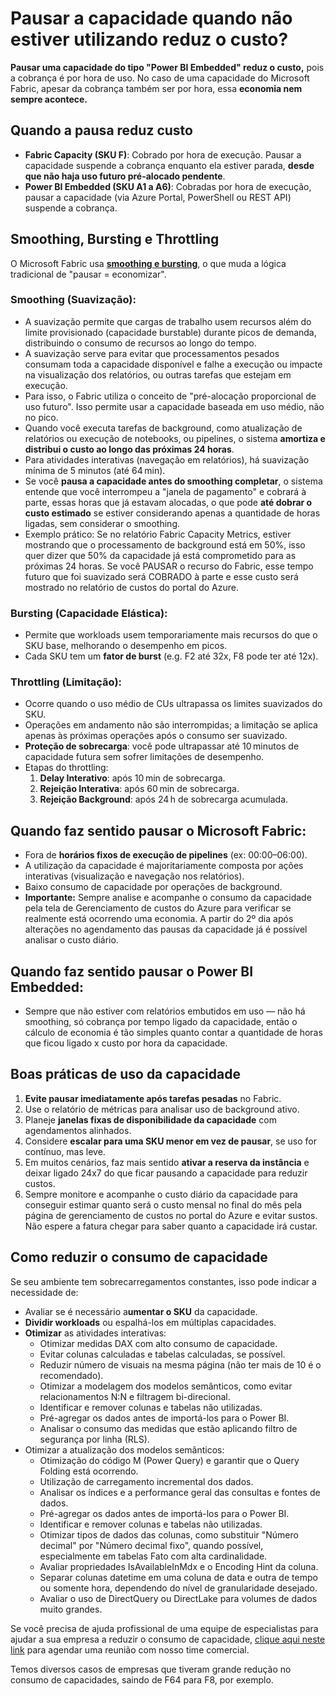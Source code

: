 # Pausar a capacidade quando não estiver utilizando reduz o custo?

**Pausar uma capacidade do tipo "Power BI Embedded" reduz o custo,** pois a cobrança é por hora de uso. No caso de uma capacidade do Microsoft Fabric, apesar da cobrança também ser por hora, essa **economia nem sempre acontece.**

## Quando a pausa reduz custo

* **Fabric Capacity (SKU F)**: Cobrado por hora de execução. Pausar a capacidade suspende a cobrança enquanto ela estiver parada, **desde que não haja uso futuro pré-alocado pendente**.
* **Power BI Embedded (SKU A1 a A6)**: Cobradas por hora de execução, pausar a capacidade (via Azure Portal, PowerShell ou REST API) suspende a cobrança.



## Smoothing, Bursting e Throttling

O Microsoft Fabric usa [**smoothing e bursting**](https://learn.microsoft.com/en-us/fabric/data-warehouse/compute-capacity-smoothing-throttling), o que muda a lógica tradicional de "pausar = economizar".

### **Smoothing (Suavização):**

* A suavização permite que cargas de trabalho usem recursos além do limite provisionado (capacidade burstable) durante picos de demanda, distribuindo o consumo de recursos ao longo do tempo.
* A suavização serve para evitar que processamentos pesados consumam toda a capacidade disponível e falhe a execução ou impacte na visualização dos relatórios, ou outras tarefas que estejam em execução.
* Para isso, o Fabric utiliza o conceito de "pré-alocação proporcional de uso futuro". Isso permite usar a capacidade baseada em uso médio, não no pico.
* Quando você executa tarefas de background, como atualização de relatórios ou execução de notebooks, ou pipelines, o sistema **amortiza e distribui o custo ao longo das próximas 24 horas**.
* Para atividades interativas (navegação em relatórios), há suavização mínima de 5 minutos (até 64 min).
* Se você **pausa a capacidade antes do smoothing completar**, o sistema entende que você interrompeu a "janela de pagamento" e cobrará à parte, essas horas que já estavam alocadas, o que pode **até dobrar o custo estimado** se estiver considerando apenas a quantidade de horas ligadas, sem considerar o smoothing.
* Exemplo prático: Se no relatório Fabric Capacity Metrics, estiver mostrando que o processamento de background está em 50%, isso quer dizer que 50% da capacidade já está comprometido para as próximas 24 horas. Se você PAUSAR o recurso do Fabric, esse tempo futuro que foi suavizado será COBRADO à parte e esse custo será mostrado no relatório de custos do portal do Azure.



### **Bursting** (Capacidade Elástica)**:**

* Permite que workloads usem temporariamente mais recursos do que o SKU base, melhorando o desempenho em picos.
* Cada SKU tem um **fator de burst** (e.g. F2 até 32x, F8 pode ter até 12x).



### Throttling (Limitação)**:**

* Ocorre quando o uso médio de CUs ultrapassa os limites suavizados do SKU.
* Operações em andamento não são interrompidas; a limitação se aplica apenas às próximas operações após o consumo ser suavizado.
* **Proteção de sobrecarga**: você pode ultrapassar até 10 minutos de capacidade futura sem sofrer limitações de desempenho.
* Etapas do throttling:
  1. **Delay Interativo**: após 10 min de sobrecarga.
  2. **Rejeição Interativa**: após 60 min de sobrecarga.
  3. **Rejeição Background**: após 24 h de sobrecarga acumulada.



## Quando faz sentido pausar o **Microsoft Fabric**:

* Fora de **horários fixos de execução de pipelines** (ex: 00:00–06:00).
* A utilização da capacidade é majoritariamente composta por ações interativas (visualização e navegação nos relatórios).
* Baixo consumo de capacidade por operações de background.
* **Importante:** Sempre analise e acompanhe o consumo da capacidade pela tela de Gerenciamento de custos do Azure para verificar se realmente está ocorrendo uma economia. A partir do 2º dia após alterações no agendamento das pausas da capacidade já é possível analisar o custo diário.



## Quando faz sentido pausar o **Power BI Embedded**:

* Sempre que não estiver com relatórios embutidos em uso — não há smoothing, só cobrança por tempo ligado da capacidade, então o cálculo de economia é tão simples quanto contar a quantidade de horas que ficou ligado x custo por hora da capacidade.



## Boas práticas de uso da capacidade

1. **Evite pausar imediatamente após tarefas pesadas** no Fabric.
2. Use o relatório de métricas para analisar uso de background ativo.
3. Planeje **janelas fixas de disponibilidade da capacidade** com agendamentos alinhados.
4. Considere **escalar para uma SKU menor em vez de pausar**, se uso for contínuo, mas leve.
5. Em muitos cenários, faz mais sentido **ativar a reserva da instância** e deixar ligado 24x7 do que ficar pausando a capacidade para reduzir custos.
6. Sempre monitore e acompanhe o custo diário da capacidade para conseguir estimar quanto será o custo mensal no final do mês pela página de gerenciamento de custos no portal do Azure e evitar sustos. Não espere a fatura chegar para saber quanto a capacidade irá custar.



## Como reduzir o consumo de capacidade

Se seu ambiente tem sobrecarregamentos constantes, isso pode indicar a necessidade de:

* Avaliar se é necessário a**umentar o SKU** da capacidade.
* **Dividir workloads** ou espalhá-los em múltiplas capacidades.
* **Otimizar** as atividades interativas:
  * Otimizar medidas DAX com alto consumo de capacidade.
  * Evitar colunas calculadas e tabelas calculadas, se possível.
  * Reduzir número de visuais na mesma página (não ter mais de 10 é o recomendado).
  * Otimizar a modelagem dos modelos semânticos, como evitar relacionamentos N:N e filtragem bi-direcional.
  * Identificar e remover colunas e tabelas não utilizadas.
  * Pré-agregar os dados antes de importá-los para o Power BI.
  * Analisar o consumo das medidas que estão aplicando filtro de segurança por linha (RLS).
* Otimizar a atualização dos modelos semânticos:
  * Otimização do código M (Power Query) e garantir que o Query Folding está ocorrendo.
  * Utilização de carregamento incremental dos dados.
  * Analisar os índices e a performance geral das consultas e fontes de dados.
  * Pré-agregar os dados antes de importá-los para o Power BI.
  * Identificar e remover colunas e tabelas não utilizadas.
  * Otimizar tipos de dados das colunas, como substituir "Número decimal" por "Número decimal fixo", quando possível, especialmente em tabelas Fato com alta cardinalidade.
  * Avaliar propriedades IsAvailableInMdx e o Encoding Hint da coluna.
  * Separar colunas datetime em uma coluna de data e outra de tempo ou somente hora, dependendo do nível de granularidade desejado.
  * Avaliar o uso de DirectQuery ou DirectLake para volumes de dados muito grandes.



Se você precisa de ajuda profissional de uma equipe de especialistas para ajudar a sua empresa a reduzir o consumo de capacidade, [clique aqui neste link](https://powertuning.com.br/reuniao-bi) para agendar uma reunião com nosso time comercial.

Temos diversos casos de empresas que tiveram grande redução no consumo de capacidades, saindo de F64 para F8, por exemplo.
